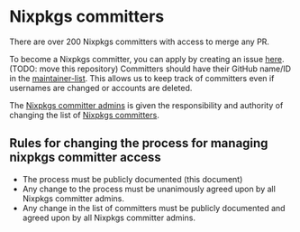 # Nixpkgs committers

There are over 200 Nixpkgs committers with access to merge any PR.

To become a Nixpkgs committer, you can apply by creating an issue [here](https://github.com/Mic92/nixpkgs-committers/issues/new/choose). (TODO: move this repository)
Committers should have their GitHub name/ID in the [maintainer-list](https://github.com/NixOS/nixpkgs/blob/master/maintainers/maintainer-list.nix).
This allows us to keep track of committers even if usernames are changed or accounts are deleted.

The [Nixpkgs committer admins](./github.md#nixpkgs) is given the responsibility and authority of changing the list of [Nixpkgs committers](https://github.com/orgs/NixOS/teams/nixpkgs-committers).

## Rules for changing the process for managing nixpkgs committer access

- The process must be publicly documented (this document)
- Any change to the process must be unanimously agreed upon by all Nixpkgs committer admins.
- Any change in the list of committers must be publicly documented and agreed upon by all Nixpkgs committer admins.
